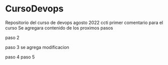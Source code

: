 # CursoDevops
Repositorio del curso de devops agosto 2022 ccti
primer comentario para el curso
Se agregara contenido de los proximos pasos


paso 2


paso 3 se agrega modificacion 

paso 4 
paso 5
